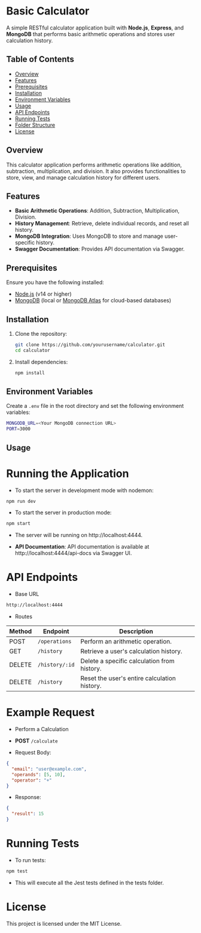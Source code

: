 # Basic Calculator 

A simple RESTful calculator application built with **Node.js**, **Express**, and **MongoDB** that performs basic arithmetic operations and stores user calculation history.

## Table of Contents

- [Overview](#overview)
- [Features](#features)
- [Prerequisites](#prerequisites)
- [Installation](#installation)
- [Environment Variables](#environment-variables)
- [Usage](#usage)
- [API Endpoints](#api-endpoints)
- [Running Tests](#running-tests)
- [Folder Structure](#folder-structure)
- [License](#license)

## Overview

This calculator application performs arithmetic operations like addition, subtraction, multiplication, and division. It also provides functionalities to store, view, and manage calculation history for different users.

## Features

- **Basic Arithmetic Operations**: Addition, Subtraction, Multiplication, Division.
- **History Management**: Retrieve, delete individual records, and reset all history.
- **MongoDB Integration**: Uses MongoDB to store and manage user-specific history.
- **Swagger Documentation**: Provides API documentation via Swagger.
  
## Prerequisites

Ensure you have the following installed:

- [Node.js](https://nodejs.org/) (v14 or higher)
- [MongoDB](https://www.mongodb.com/) (local or [MongoDB Atlas](https://www.mongodb.com/cloud/atlas) for cloud-based databases)

## Installation

1. Clone the repository:

    ```bash
    git clone https://github.com/yourusername/calculator.git
    cd calculator
    ```

2. Install dependencies:

    ```bash
    npm install
    ```

## Environment Variables

Create a `.env` file in the root directory and set the following environment variables:

```bash
MONGODB_URL=<Your MongoDB connection URL>
PORT=3000
```

## Usage

# Running the Application

- To start the server in development mode with nodemon:

```bash
npm run dev
```
- To start the server in production mode:

```bash
npm start
```

- The server will be running on http://localhost:4444.

- **API Documentation**: API documentation is available at http://localhost:4444/api-docs via Swagger UI.

# API Endpoints

- Base URL
```bash
http://localhost:4444
```

- Routes

| Method | Endpoint           | Description                                    |
|--------|--------------------|------------------------------------------------|
| POST   | `/operations`        | Perform an arithmetic operation.              |
| GET    | `/history`          | Retrieve a user's calculation history.        |
| DELETE | `/history/:id`      | Delete a specific calculation from history.   |
| DELETE | `/history`          | Reset the user's entire calculation history.  |

# Example Request

- Perform a Calculation

- **POST** `/calculate`

- Request Body:

```json
{
  "email": "user@example.com",
  "operands": [5, 10],
  "operator": "+"
}
```
- Response:

```json
{
  "result": 15
}
```

# Running Tests

- To run tests:

```bash
npm test
```

- This will execute all the Jest tests defined in the tests folder.


# License

This project is licensed under the MIT License.